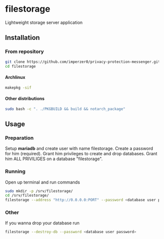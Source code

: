 # filestorage
Lightweight storage server application

## Installation

### From repository
```bash
git clone https://github.com/imperzer0/privacy-protection-messenger.git
cd filestorage
```

#### Archlinux
```bash
makepkg -sif
```

#### Other distributions
```bash
sudo bash -c ". ./PKGBUILD && build && notarch_package"
```

## Usage

### Preparation
Setup <b>mariadb</b> and create user with name filestorage.
Create a password for him (required).
Grant him privileges to create and drop databases.
Grant him ALL PRIVILIGES on a database "filestorage".

### Running
Open up terminal and run commands
```bash
sudo mkdir -p /srv/filestorage/
cd /srv/filestorage/
filestorage --address "http://0.0.0.0:PORT" --password <database user password>
```

### Other
If you wanna drop your database run
```bash
filestorage --destroy-db --password <database user password>
```
